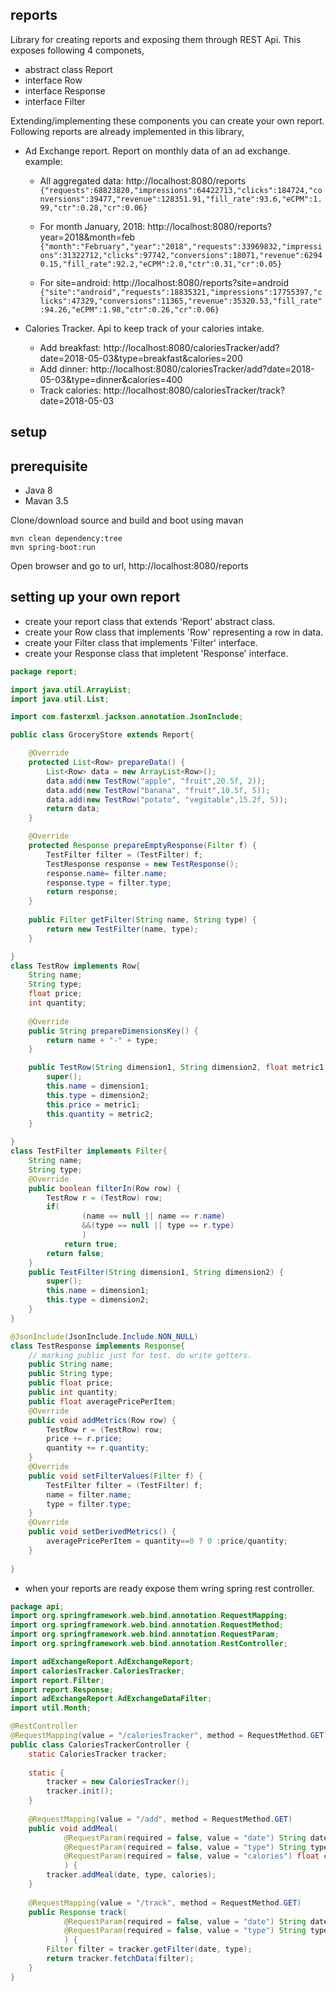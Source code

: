 ## reports
Library for creating reports and exposing them through REST Api.
This exposes following 4 componets,
* abstract class Report
* interface Row
* interface Response
* interface Filter

Extending/implementing these components you can create your own report. Following reports are already implemented in this library,
* Ad Exchange report.
  Report on monthly data of an ad exchange. example:
	* All aggregated data: http://localhost:8080/reports
	  ```{"requests":68823820,"impressions":64422713,"clicks":184724,"conversions":39477,"revenue":128351.91,"fill_rate":93.6,"eCPM":1.99,"ctr":0.28,"cr":0.06}```
	  
	* For month January, 2018: http://localhost:8080/reports?year=2018&month=feb
	```{"month":"February","year":"2018","requests":33969832,"impressions":31322712,"clicks":97742,"conversions":18071,"revenue":62940.15,"fill_rate":92.2,"eCPM":2.0,"ctr":0.31,"cr":0.05}```
	
	* For site=android: http://localhost:8080/reports?site=android ```{"site":"android","requests":18835321,"impressions":17755397,"clicks":47329,"conversions":11365,"revenue":35320.53,"fill_rate":94.26,"eCPM":1.98,"ctr":0.26,"cr":0.06}```

* Calories Tracker. 
	Api to keep track of your calories intake.
	* Add breakfast: http://localhost:8080/caloriesTracker/add?date=2018-05-03&type=breakfast&calories=200
	* Add dinner: http://localhost:8080/caloriesTracker/add?date=2018-05-03&type=dinner&calories=400
	* Track calories: http://localhost:8080/caloriesTracker/track?date=2018-05-03


## setup

## prerequisite
* Java 8
* Mavan 3.5

Clone/download source and build and boot using mavan

```
mvn clean dependency:tree
mvn spring-boot:run
```

Open browser and go to url,
http://localhost:8080/reports


## setting up your own report
* create your report class that extends 'Report' abstract class.
* create your Row class that implements 'Row' representing a row in data.
* create your Filter class that implements 'Filter' interface.
* create your Response class that impletent 'Response' interface.

```java
package report;

import java.util.ArrayList;
import java.util.List;

import com.fasterxml.jackson.annotation.JsonInclude;

public class GroceryStore extends Report{

	@Override
	protected List<Row> prepareData() {
		List<Row> data = new ArrayList<Row>();
		data.add(new TestRow("apple", "fruit",20.5f, 2));
		data.add(new TestRow("banana", "fruit",10.5f, 5));
		data.add(new TestRow("potato", "vegitable",15.2f, 5));
		return data;	
	}

	@Override
	protected Response prepareEmptyResponse(Filter f) {
		TestFilter filter = (TestFilter) f;
		TestResponse response = new TestResponse();
		response.name= filter.name;
		response.type = filter.type;
		return response;
	}
	
	public Filter getFilter(String name, String type) {
		return new TestFilter(name, type);
	}

}
class TestRow implements Row{
	String name;
	String type;
	float price;
	int quantity;
	
	@Override
	public String prepareDimensionsKey() {
		return name + "-" + type;
	}

	public TestRow(String dimension1, String dimension2, float metric1, int metric2) {
		super();
		this.name = dimension1;
		this.type = dimension2;
		this.price = metric1;
		this.quantity = metric2;
	}
	
}
class TestFilter implements Filter{
	String name;
	String type;
	@Override
	public boolean filterIn(Row row) {
		TestRow r = (TestRow) row;
		if( 
				(name == null || name == r.name)
				&&(type == null || type == r.type)
				)
			return true;
		return false;
	}
	public TestFilter(String dimension1, String dimension2) {
		super();
		this.name = dimension1;
		this.type = dimension2;
	}	
}

@JsonInclude(JsonInclude.Include.NON_NULL)
class TestResponse implements Response{
	// marking public just for test. do write getters.
	public String name; 
	public String type;
	public float price;
	public int quantity;
	public float averagePricePerItem;
	@Override
	public void addMetrics(Row row) {
		TestRow r = (TestRow) row;
		price += r.price;
		quantity += r.quantity;
	}
	@Override
	public void setFilterValues(Filter f) {
		TestFilter filter = (TestFilter) f;
		name = filter.name;
		type = filter.type;
	}
	@Override
	public void setDerivedMetrics() {
		averagePricePerItem = quantity==0 ? 0 :price/quantity;		
	}
	
}

```

* when your reports are ready expose them wring spring rest controller.

```java
package api;
import org.springframework.web.bind.annotation.RequestMapping;
import org.springframework.web.bind.annotation.RequestMethod;
import org.springframework.web.bind.annotation.RequestParam;
import org.springframework.web.bind.annotation.RestController;

import adExchangeReport.AdExchangeReport;
import caloriesTracker.CaloriesTracker;
import report.Filter;
import report.Response;
import adExchangeReport.AdExchangeDataFilter;
import util.Month;

@RestController
@RequestMapping(value = "/caloriesTracker", method = RequestMethod.GET)
public class CaloriesTrackerController {
	static CaloriesTracker tracker;
	
	static {
		tracker = new CaloriesTracker();
		tracker.init();
	}
	
	@RequestMapping(value = "/add", method = RequestMethod.GET)
	public void addMeal(
			@RequestParam(required = false, value = "date") String date,
			@RequestParam(required = false, value = "type") String type,
			@RequestParam(required = false, value = "calories") float calories
			) {
		tracker.addMeal(date, type, calories);
	}
	
	@RequestMapping(value = "/track", method = RequestMethod.GET)
	public Response track(
			@RequestParam(required = false, value = "date") String date,
			@RequestParam(required = false, value = "type") String type
			) {
		Filter filter = tracker.getFilter(date, type);
		return tracker.fetchData(filter);
	}
}
```


